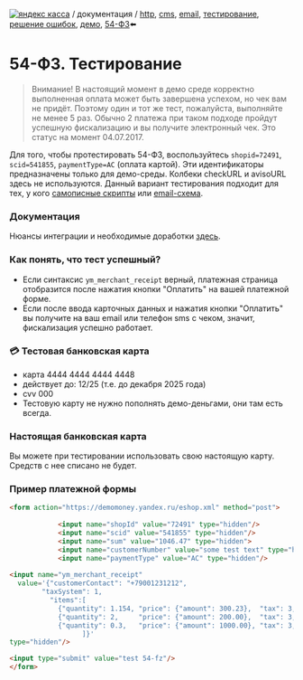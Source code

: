 [![яндекс касса](/i/yakassalogo.png "Яндекс Касса")](https://kassa.yandex.ru) / документация / [http](/demo/010%20интеграция%20для%20самописных%20сайтов.md), [cms](/demo/011%20интеграция%20для%20CMS%20и%20SaaS.md), [email](/010%20интеграция%20email.md), [тестирование](/demo/030%20тестирование.md), [решение ошибок](/demo/031%20решение%20ошибок.md), [демо](/demo/032%20демо%20стенд.md),  [54-ФЗ](/demo/54-fz.md):arrow_left:

54-ФЗ. Тестирование
================================================

> Внимание! В настоящий момент в демо среде корректно выполненная оплата может быть завершена успехом, но чек вам не придёт. Поэтому один и тот же тест, пожалуйста, выполняйте не менее 5 раз. Обычно 2 платежа при таком подходе пройдут успешную фискализацию и вы получите электронный чек. Это статус на момент 04.07.2017.

Для того, чтобы протестировать 54-ФЗ, воспользуйтесь `shopid=72491`, `scid=541855`, `paymentType=AC` (оплата картой). Эти идентификаторы предназначены только для демо-среды. Колбеки checkURL и avisoURL здесь не используются. Данный вариант тестирования подходит для тех, у кого [самописные скрипты](/demo/010%20интеграция%20для%20самописных%20сайтов.md) или [email-схема](/010%20интеграция%20email.md).

### Документация

Нюансы интеграции и необходимые доработки [здесь](/demo/54-fz.md).

### Как понять, что тест успешный?
* Если синтаксис `ym_merchant_receipt` верный, платежная страница отобразится после нажатия кнопки "Оплатить" на вашей платежной форме.
* Если после ввода карточных данных и нажатия кнопки "Оплатить" вы получите на ваш email или телефон sms с чеком, значит, фискализация успешно работает.

### :credit_card: Тестовая банковская карта
* карта 4444 4444 4444 4448
* действует до: 12/25 (т.е. до декабря 2025 года)
* cvv 000
* Тестовую карту не нужно пополнять демо-деньгами, они там есть всегда.

### Настоящая банковская карта
Вы можете при тестировании использовать свою настоящую карту. Средств с нее списано не будет.

### Пример платежной формы

```html
<form action="https://demomoney.yandex.ru/eshop.xml" method="post">
     
            <input name="shopId" value="72491" type="hidden"/>
            <input name="scid" value="541855" type="hidden"/>
            <input name="sum" value="1046.47" type="hidden">
            <input name="customerNumber" value="some test text" type="hidden"/>
            <input name="paymentType" value="AC" type="hidden"/>
			
<input name="ym_merchant_receipt"
  value='{"customerContact": "+79001231212",
        "taxSystem": 1,
          "items":[
            {"quantity": 1.154, "price": {"amount": 300.23},  "tax": 3,"text": "Зеленый чай \"Юн Ву\", кг"},
            {"quantity": 2,     "price": {"amount": 200.00},  "tax": 3,"text": "Кружка для чая, шт., скидка 10%"},
            {"quantity": 0.3,   "price": {"amount": 1000.00}, "tax": 3,"text": "Предоплата 30%, настольная игра \"Tea Time\""}
                  ]}'
type="hidden"/>

<input type="submit" value="test 54-fz"/>
</form>
```

